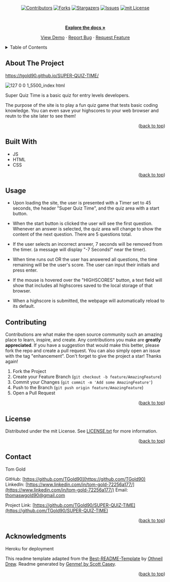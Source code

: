 <div id="top"></div>
<span align="center">

[![Contributors][contributors-shield]][contributors-url] [![Forks][forks-shield]][forks-url] [![Stargazers][stars-shield]][stars-url] [![Issues][issues-shield]][issues-url] [![mit License][license-shield]][license-url]

</span>
<span align="center">

 

</span>
<br />
<div align="center">
<a href="https://github.com/TGold90/SUPER-QUIZ-TIME">
<p align="center">



<a href="https://github.com/RP-LITE/awesome-schedule"><strong>Explore the docs »</strong></a>


<a href="https://github.com/TGold90/SUPER-QUIZ-TIME">View Demo</a> · <a href="https://github.com/TGold90/SUPER-QUIZ-TIME/issues">Report Bug</a> · <a href="https://github.com/TGold90/SUPER-QUIZ-TIME/issues">Request Feature</a>
</p>
</div>
<!-- TABLE OF CONTENTS -->
<details>
<summary>Table of Contents</summary>
<ol>
<li>
<a href="#about-the-project">About The Project</a>
<ul>
<li><a href="#built-with">Built With</a></li>
</ul>
</li>
<li><a href="#contributing">Contributing</a></li>
<li><a href="#license">License</a></li>
<li><a href="#contact">Contact</a></li>
<li><a href="#acknowledgments">Acknowledgments</a></li>
</ol>
</details>
<!-- ABOUT THE PROJECT -->

## About The Project
https://tgold90.github.io/SUPER-QUIZ-TIME/

![127 0 0 1_5500_index html](https://user-images.githubusercontent.com/104692375/178380564-b339f78a-d2a4-4a80-9b09-b24c9c9bf198.png)

Super Quiz Time is a basic quiz for entry levels developers.

The purpose of the site is to play a fun quiz game that tests basic coding knowledge. You can even save your highscores to your web browser and reutn to the site later to see them!

<p align="right">(<a href="#top">back to top</a>)</p>

## Built With
- JS
- HTML
- CSS
<p align="right">(<a href="#top">back to top</a>)</p>

## Usage

- Upon loading the site, the user is presented with a Timer set to 45 seconds, the header "Super Quiz Time", and the quiz area with a start button.

- When the start button is clicked the user will see the first question. Whenever an answer is selected, the quiz area will change to show the content of the next question. There are 5 questions total.

- If the user selects an incorrect answer, 7 seconds will be removed from the timer. (a message will display "-7 Seconds!" near the timer).

- When time runs out OR the user has answered all questions, the time remaining will be the user's score. The user can input their initials and press enter.

- If the mouse is hovered over the "HIGHSCORES" button, a text field will show that includes all highscores saved to the local storage of that browser.

- When a highscore is submitted, the webpage will automatically reload to its default.

## Contributing
Contributions are what make the open source community such an amazing place to learn, inspire, and create. Any contributions you make are **greatly appreciated**.
If you have a suggestion that would make this better, please fork the repo and create a pull request. You can also simply open an issue with the tag "enhancement".
Don't forget to give the project a star! Thanks again!
1. Fork the Project
2. Create your Feature Branch (`git checkout -b feature/AmazingFeature`)
3. Commit your Changes (`git commit -m 'Add some AmazingFeature'`)
4. Push to the Branch (`git push origin feature/AmazingFeature`)
5. Open a Pull Request
<p align="right">(<a href="#top">back to top</a>)</p>
<!-- LICENSE -->

## License
Distributed under the mit License. See [LICENSE.txt](LICENSE.txt) for more information.
<p align="right">(<a href="#top">back to top</a>)</p>
<!-- CONTACT -->

## Contact

Tom Gold 

GitHub: [https://github.com/TGold90](https://github.com/TGold90)
LinkedIn: [https://www.linkedin.com/in/tom-gold-72256a177/](https://www.linkedin.com/in/tom-gold-72256a177/)
Email: thomaswgold90@gmail.com


Project Link: [https://github.com/TGold90/SUPER-QUIZ-TIME](https://github.com/TGold90/SUPER-QUIZ-TIME)
<p align="right">(<a href="#top">back to top</a>)</p>
<!-- ACKNOWLEDGMENTS -->

## Acknowledgments

Heroku for deployment

This readme template adapted from the [Best-README-Template](https://github.com/othneildrew/Best-README-Template/blob/master/BLANK_README.md) by [Othneil Drew](https://github.com/othneildrew). Readme generated by [Genme! by Scott Casey](https://github.com/Kurohyou/genme-SC).

<p align="right">(<a href="#top">back to top</a>)</p>
<!-- MARKDOWN LINKS & IMAGES -->
<!-- https://www.markdownguide.org/basic-syntax/#reference-style-links -->

[contributors-shield]: https://img.shields.io/github/contributors/RP-LITE/awesome-schedule.svg?style=flat
[contributors-url]: https://github.com/RP-LITE/awesome-schedule/graphs/contributors
[forks-shield]: https://img.shields.io/github/forks/RP-LITE/awesome-schedule.svg?style=flat
[forks-url]: https://github.com/RP-LITE/awesome-schedule/network/members
[stars-shield]: https://img.shields.io/github/stars/RP-LITE/awesome-schedule.svg?style=flat
[stars-url]: https://github.com/RP-LITE/awesome-schedule/stargazers
[issues-shield]: https://img.shields.io/github/issues/RP-LITE/awesome-schedule.svg?style=flat
[issues-url]: https://github.com/RP-LITE/awesome-schedule/issues
[license-shield]: https://img.shields.io/github/license/RP-LITE/awesome-schedule.svg?style=flat
[license-url]: https://github.com/RP-LITE/awesome-schedule/blob/master/LICENSE.txt
[product-screenshot]: assets/images/screenshot.png

